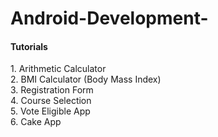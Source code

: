 # Android-Development-


<h4>Tutorials </h4>
1. Arithmetic Calculator<br>
2. BMI Calculator (Body Mass Index)<br>
3. Registration Form<br>
4. Course Selection<br>
5. Vote Eligible App<br>
6. Cake App<br>
